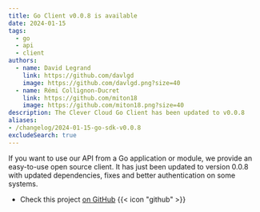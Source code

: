 ```yaml
---
title: Go Client v0.0.8 is available
date: 2024-01-15
tags:
  - go
  - api
  - client
authors:
  - name: David Legrand
    link: https://github.com/davlgd
    image: https://github.com/davlgd.png?size=40
  - name: Rémi Collignon-Ducret
    link: https://github.com/miton18
    image: https://github.com/miton18.png?size=40
description: The Clever Cloud Go Client has been updated to v0.0.8
aliases:
- /changelog/2024-01-15-go-sdk-v0.0.8
excludeSearch: true
---
```


If you want to use our API from a Go application or module, we provide an easy-to-use open source client. It has just been updated to version 0.0.8 with updated dependencies, fixes and better authentication on some systems.

- Check this project [on GitHub](https://github.com/CleverCloud/clevercloud-client-go) {{< icon "github" >}}
